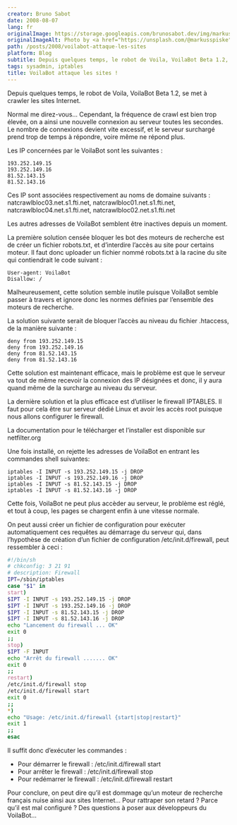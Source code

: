 ```yaml
---
creator: Bruno Sabot
date: 2008-08-07
lang: fr
originalImage: https://storage.googleapis.com/brunosabot.dev/img/markus-spiske-NctO2nqkWCY-unsplash.jpeg
originalImageAlt: Photo by <a href="https://unsplash.com/@markusspiske">Markus Spiske</a> on <a href="https://unsplash.com">Unsplash</a>.
path: /posts/2008/voilabot-attaque-les-sites
platform: Blog
subtitle: Depuis quelques temps, le robot de Voila, VoilaBot Beta 1.2, se met à crawler les sites Internet... Mais un peu trop.
tags: sysadmin, iptables
title: VoilaBot attaque les sites !
---
```


Depuis quelques temps, le robot de Voila, VoilaBot Beta 1.2, se met à crawler les sites Internet.

Normal me direz-vous… Cependant, la fréquence de crawl est bien trop élevée, on a ainsi une nouvelle connexion au serveur toutes les secondes.
Le nombre de connexions devient vite excessif, et le serveur surchargé prend trop de temps à répondre, voire même ne répond plus.

Les IP concernées par le VoilaBot sont les suivantes :

```text
193.252.149.15
193.252.149.16
81.52.143.15
81.52.143.16
```

Ces IP sont associées respectivement au noms de domaine suivants : natcrawlbloc03.net.s1.fti.net, natcrawlbloc01.net.s1.fti.net, natcrawlbloc04.net.s1.fti.net, natcrawlbloc02.net.s1.fti.net

Les autres adresses de VoilaBot semblent être inactives depuis un moment.

La première solution censée bloquer les bot des moteurs de recherche est de créer un fichier robots.txt, et d’interdire l’accès au site pour certains moteur. Il faut donc uploader un fichier nommé robots.txt à la racine du site qui contiendrait le code suivant :

```text
User-agent: VoilaBot
Disallow: /
```

Malheureusement, cette solution semble inutile puisque VoilaBot semble passer à travers et ignore donc les normes définies par l’ensemble des moteurs de recherche.

La solution suivante serait de bloquer l’accès au niveau du fichier .htaccess, de la manière suivante :

```text
deny from 193.252.149.15
deny from 193.252.149.16
deny from 81.52.143.15
deny from 81.52.143.16
```

Cette solution est maintenant efficace, mais le problème est que le serveur va tout de même recevoir la connexion des IP désignées et donc, il y aura quand même de la surcharge au niveau du serveur.

La dernière solution et la plus efficace est d’utiliser le firewall IPTABLES. Il faut pour cela être sur serveur dédié Linux et avoir les accès root puisque nous allons configurer le firewall.

La documentation pour le télécharger et l’installer est disponible sur netfilter.org

Une fois installé, on rejette les adresses de VoilaBot en entrant les commandes shell suivantes:

```text
iptables -I INPUT -s 193.252.149.15 -j DROP
iptables -I INPUT -s 193.252.149.16 -j DROP
iptables -I INPUT -s 81.52.143.15 -j DROP
iptables -I INPUT -s 81.52.143.16 -j DROP
```

Cette fois, VoilaBot ne peut plus accèder au serveur, le problème est réglé, et tout à coup, les pages se chargent enfin à une vitesse normale.

On peut aussi créer un fichier de configuration pour exécuter automatiquement ces requêtes au démarrage du serveur qui, dans l’hypothèse de création d’un fichier de configuration /etc/init.d/firewall, peut ressembler à ceci :

```bash
#!/bin/sh
# chkconfig: 3 21 91
# description: Firewall
IPT=/sbin/iptables
case "$1" in
start)
$IPT -I INPUT -s 193.252.149.15 -j DROP
$IPT -I INPUT -s 193.252.149.16 -j DROP
$IPT -I INPUT -s 81.52.143.15 -j DROP
$IPT -I INPUT -s 81.52.143.16 -j DROP
echo "Lancement du firewall ... OK"
exit 0
;;
stop)
$IPT -F INPUT
echo "Arrêt du firewall ....... OK"
exit 0
;;
restart)
/etc/init.d/firewall stop
/etc/init.d/firewall start
exit 0
;;
*)
echo "Usage: /etc/init.d/firewall {start|stop|restart}"
exit 1
;;
esac
```

Il suffit donc d’exécuter les commandes :

- Pour démarrer le firewall : /etc/init.d/firewall start
- Pour arrêter le firewall : /etc/init.d/firewall stop
- Pour redémarrer le firewall : /etc/init.d/firewall restart

Pour conclure, on peut dire qu’il est dommage qu’un moteur de recherche français nuise ainsi aux sites Internet… Pour rattraper son retard ? Parce qu’il est mal configuré ? Des questions à poser aux développeurs du VoilaBot…
